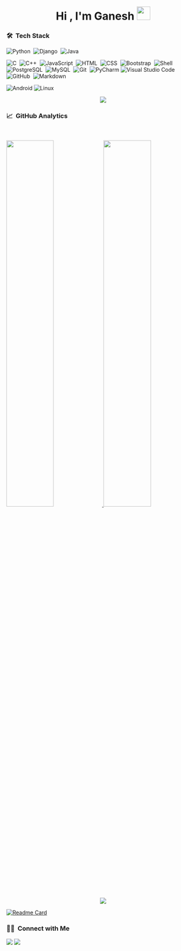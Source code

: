 <h1 align="center">Hi , I'm Ganesh <img src="https://media.giphy.com/media/TEnXkcsHrP4YedChhA/giphy.gif" width="35"></h1>


<!---
0xgun/0xgun is a ✨ special ✨ repository because its `README.md` (this file) appears on your GitHub profile.
You can click the Preview link to take a look at your changes.
--->



### 🛠 &nbsp;Tech Stack

![Python](https://img.shields.io/badge/-Python-05122A?style=flat&logo=python)&nbsp;
![Django](https://img.shields.io/badge/-Django-05122A?style=flat&logo=django&logoColor=092E20)&nbsp;
![Java](https://img.shields.io/badge/-Java-05122A?style=flat&logo=Java&logoColor=FFA518)&nbsp;

![C](https://img.shields.io/badge/-C-05122A?style=flat&logo=C&logoColor=A8B9CC)&nbsp;
![C++](https://img.shields.io/badge/-C++-05122A?style=flat&logo=C%2B%2B&logoColor=00599C)&nbsp;
![JavaScript](https://img.shields.io/badge/-JavaScript-05122A?style=flat&logo=javascript)&nbsp;
![HTML](https://img.shields.io/badge/-HTML-05122A?style=flat&logo=HTML5)&nbsp;
![CSS](https://img.shields.io/badge/-CSS-05122A?style=flat&logo=CSS3&logoColor=1572B6)&nbsp;
![Bootstrap](https://img.shields.io/badge/-Bootstrap-05122A?style=flat&logo=bootstrap&logoColor=563D7C)&nbsp;
![Shell](https://img.shields.io/badge/-Shell-05122A?style=flat&logo=shell)&nbsp;
![PostgreSQL](https://img.shields.io/badge/-PostgreSQL-05122A?style=flat&logo=postgresql&logoColor=336791)&nbsp;
![MySQL](https://img.shields.io/badge/-MySQL-05122A?style=flat&logo=mysql&logoColor=4479A1)&nbsp;
![Git](https://img.shields.io/badge/-Git-05122A?style=flat&logo=git)&nbsp;
![PyCharm](https://img.shields.io/badge/pycharm-143?style=flat&logo=pycharm&logoColor=black&color=black&labelColor=green)
![Visual Studio Code](https://img.shields.io/badge/-Visual%20Studio%20Code-05122A?style=flat&logo=visual-studio-code&logoColor=007ACC)&nbsp;
![GitHub](https://img.shields.io/badge/-GitHub-05122A?style=flat&logo=github)&nbsp;
![Markdown](https://img.shields.io/badge/-Markdown-05122A?style=flat&logo=markdown)&nbsp;

![Android](https://img.shields.io/badge/Android-%23000000.svg?style=flat&logo=android&logoColor=green)
![Linux](https://img.shields.io/badge/linux%20-000000?style=flat&logo=linux&logoColor=F0F0F0)

<!-- ![](https://komarev.com/ghpvc/?username=0xgun&color=green) -->

<p  align="center">
<img src="https://user-images.githubusercontent.com/73097560/115834477-dbab4500-a447-11eb-908a-139a6edaec5c.gif">             
<br>




### 📈 &nbsp;GitHub Analytics

<p>
<br/>
<p align="left">
  <a href="https://github.com/0xgun">
  <img width="49.5%" src="https://github-readme-stats.vercel.app/api?username=0xgun&show_icons=true&theme=blueberry&hide_border=true" />
    <img width="49.5%" src="https://github-readme-streak-stats.herokuapp.com/?user=0xgun&theme=blueberry&hide_border=true" />
  </a>
</p>
<br>
<p  align="center">
<img src="https://user-images.githubusercontent.com/73097560/115834477-dbab4500-a447-11eb-908a-139a6edaec5c.gif">             
<br>

[![Readme Card](https://github-readme-stats.vercel.app/api/pin/?username=0xgun&theme=blueberry&hide_border=true&repo=nft_marketplace)](https://github.com/0xgun/nft_marketplace)



  
  
  ### 🤝🏻 &nbsp;Connect with Me

<p align="left">
<a href="https://www.linkedin.com/in/mganeshan"><img src="https://img.shields.io/badge/-%20linkedin-0077B5?style=flat&logo=Linkedin&logoColor=white"/></a>
<a href="mailto:ganeshanmadesh36@gmail.com
"><img src="https://img.shields.io/badge/-Gmail-D14836?style=flat&logo=Gmail&logoColor=white"/></a>

</p><br>
